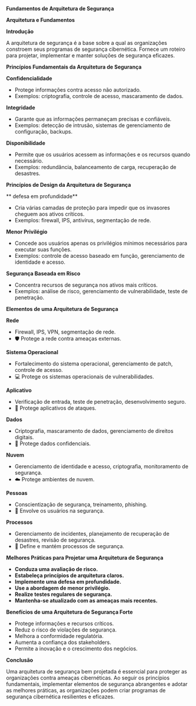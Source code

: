 **Fundamentos de Arquitetura de Segurança**

**Arquitetura e Fundamentos**

**Introdução**

A arquitetura de segurança é a base sobre a qual as organizações constroem seus programas de segurança cibernética. Fornece um roteiro para projetar, implementar e manter soluções de segurança eficazes.

**Princípios Fundamentais da Arquitetura de Segurança**

**Confidencialidade**

* Protege informações contra acesso não autorizado.
* Exemplos: criptografia, controle de acesso, mascaramento de dados.

**Integridade**

* Garante que as informações permaneçam precisas e confiáveis.
* Exemplos: detecção de intrusão, sistemas de gerenciamento de configuração, backups.

**Disponibilidade**

* Permite que os usuários acessem as informações e os recursos quando necessário.
* Exemplos: redundância, balanceamento de carga, recuperação de desastres.

**Princípios de Design da Arquitetura de Segurança**

** defesa em profundidade**

* Cria várias camadas de proteção para impedir que os invasores cheguem aos ativos críticos.
* Exemplos: firewall, IPS, antivírus, segmentação de rede.

**Menor Privilégio**

* Concede aos usuários apenas os privilégios mínimos necessários para executar suas funções.
* Exemplos: controle de acesso baseado em função, gerenciamento de identidade e acesso.

**Segurança Baseada em Risco**

* Concentra recursos de segurança nos ativos mais críticos.
* Exemplos: análise de risco, gerenciamento de vulnerabilidade, teste de penetração.

**Elementos de uma Arquitetura de Segurança**

**Rede**

* Firewall, IPS, VPN, segmentação de rede.
* 🛡️ Protege a rede contra ameaças externas.

**Sistema Operacional**

* Fortalecimento do sistema operacional, gerenciamento de patch, controle de acesso.
* 💻 Protege os sistemas operacionais de vulnerabilidades.

**Aplicativo**

* Verificação de entrada, teste de penetração, desenvolvimento seguro.
* 📱 Protege aplicativos de ataques.

**Dados**

* Criptografia, mascaramento de dados, gerenciamento de direitos digitais.
* 🔐 Protege dados confidenciais.

**Nuvem**

* Gerenciamento de identidade e acesso, criptografia, monitoramento de segurança.
* ☁️ Protege ambientes de nuvem.

**Pessoas**

* Conscientização de segurança, treinamento, phishing.
* 👤 Envolve os usuários na segurança.

**Processos**

* Gerenciamento de incidentes, planejamento de recuperação de desastres, revisão de segurança.
* 📝 Define e mantém processos de segurança.

**Melhores Práticas para Projetar uma Arquitetura de Segurança**

* **Conduza uma avaliação de risco.**
* **Estabeleça princípios de arquitetura claros.**
* **Implemente uma defesa em profundidade.**
* **Use a abordagem de menor privilégio.**
* **Realize testes regulares de segurança.**
* **Mantenha-se atualizado com as ameaças mais recentes.**

**Benefícios de uma Arquitetura de Segurança Forte**

* Protege informações e recursos críticos.
* Reduz o risco de violações de segurança.
* Melhora a conformidade regulatória.
* Aumenta a confiança dos stakeholders.
* Permite a inovação e o crescimento dos negócios.

**Conclusão**

Uma arquitetura de segurança bem projetada é essencial para proteger as organizações contra ameaças cibernéticas. Ao seguir os princípios fundamentais, implementar elementos de segurança abrangentes e adotar as melhores práticas, as organizações podem criar programas de segurança cibernética resilientes e eficazes.